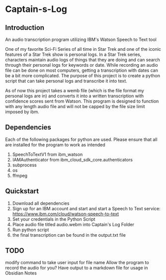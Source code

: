 # Captain-s-Log
## Introduction
An audio transcription program utilizing IBM's Watson Speech to Text tool

One of my favorite Sci-Fi Series of all time in Star Trek and one of the iconic features of a Star Trek show is personal logs. In a Star Trek series, characters maintain audio logs of things that they are doing and can search through their personal logs for keywords or date. While recording an audio file can be done on most computers, getting a transcription with dates can be a bit more complicated. The purpose of this project is to create a python script that can take personal logs and transcribe it into text.

As of now this project takes a wemb file (which is the file format my personal logs are in) and converts it into a written transcription with confidence scores sent from Watson. This program is designed to function with any length audio file and will not be capped by the file size limit imposed by ibm.


## Dependencies
Each of the following packages for python are used. Please ensure that all are installed for the program to work as intended
 1. SpeechToTextV1 from ibm_watson
 2. IAMAuthenticator from ibm_cloud_sdk_core.authenticators
 3. subprocess
 4. os
 5. ffmpeg


## Quickstart
 1. Download all dependencies
 2. Sign up for an IBM account and start and start a Speech to Text service: https://www.ibm.com/cloud/watson-speech-to-text
 3. Set your credentials in the Python Script
 4. Place audio file titled audio.webm into Captain's Log Folder
 5. Run python script
 6. the final transcription can be found in the output.txt file


## TODO
modify command to take user input for file name
Allow the program to record the audio for you?
Have output to a markdown file for usage in Obsidian Notes
